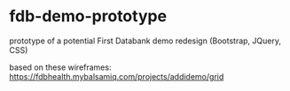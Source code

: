 # fdb-demo-prototype

prototype of a potential First Databank demo redesign (Bootstrap, JQuery, CSS)

based on these wireframes: https://fdbhealth.mybalsamiq.com/projects/addidemo/grid
